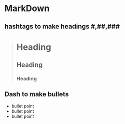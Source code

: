 # MarkDown

## hashtags to make headings #,##,###
> # Heading
> ## Heading
> ### Heading

## Dash to make bullets
- bullet point
- bullet point
- bullet point